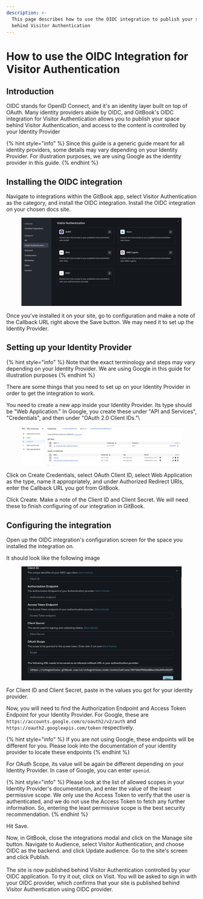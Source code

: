 ```yaml
---
description: >-
  This page describes how to use the OIDC integration to publish your site
  behind Visitor Authentication
---
```


# How to use the OIDC Integration for Visitor Authentication

## Introduction

OIDC stands for OpenID Connect, and it's an identity layer built on top of OAuth. Many identity providers abide by OIDC, and GitBook's OIDC integration for Visitor Authentication allows you to publish your space behind Visitor Authentication, and access to the content is controlled by your Identity Provider

{% hint style="info" %}
Since this guide is a generic guide meant for all identity providers, some details may vary depending on your Identity Provider. For illustration purposes, we are using Google as the identity provider in this guide.
{% endhint %}

## Installing the OIDC integration

Navigate to integrations within the GitBook app, select Visitor Authentication as the category, and install the OIDC integration. Install the OIDC integration on your chosen docs site.

<figure><img src="../../.gitbook/assets/Screen Shot 2024-12-13 at 3.37.39 PM.png" alt=""><figcaption></figcaption></figure>

Once you've installed it on your site, go to configuration and make a note of the Callback URL right above the Save button. We may need it to set up the Identity Provider.&#x20;

## Setting up your Identity Provider

{% hint style="info" %}
Note that the exact terminology and steps may vary depending on your Identity Provider. We are using Google in this guide for illustration purposes
{% endhint %}

There are some things that you need to set up on your Identity Provider in order to get the integration to work.

You need to create a new app inside your Identity Provider. Its type should be "Web Application." In Google, you create these under "API and Services", "Credentials", and then under "OAuth 2.0 Client IDs."\


<figure><img src="../../.gitbook/assets/Screen Shot 2024-05-15 at 11.19.59 AM.png" alt=""><figcaption></figcaption></figure>

Click on Create Credentials, select OAuth Client ID, select Web Application as the type, name it appropriately, and under Authorized Redirect URIs, enter the Callback URL you got from GitBook.

Click Create. Make a note of the Client ID and Client Secret. We will need these to finish configuring of our integration in GitBook.

## Configuring the integration

Open up the OIDC integration's configuration screen for the space you installed the integration on.

It should look like the following image

<figure><img src="../../.gitbook/assets/Screen Shot 2024-12-13 at 3.38.30 PM.png" alt=""><figcaption></figcaption></figure>



For Client ID and Client Secret, paste in the values you got for your identity provider.

Now, you will need to find the Authorization Endpoint and Access Token Endpoint for your Identity Provider. For Google, these are `https://accounts.google.com/o/oauth2/v2/auth` and `https://oauth2.googleapis.com/token` respectively.&#x20;

{% hint style="info" %}
If you are not using Google, these endpoints will be different for you. Please look into the documentation of your identity provider to locate these endpoints
{% endhint %}

For OAuth Scope, its value will be again be different depending on your Identity Provider. In case of Google, you can enter `openid`.

{% hint style="info" %}
Please look at the list of allowed scopes in your Identity Provider's documentation, and enter the value of the least permissive scope. We only use the Access Token to verify that the user is authenticated, and we do not use the Access Token to fetch any further information. So, entering the least permissive scope is the best security recommendation.
{% endhint %}

Hit Save.

Now, in GitBook, close the integrations modal and click on the Manage site button. Navigate to Audience, select Visitor Authentication, and choose OIDC as the backend. and click Update audience. Go to the site's screen and click Publish.\
\
The site is now published behind Visitor Authentication controlled by your OIDC application. To try it out, click on Visit. You will be asked to sign in with your OIDC provider, which confirms that your site is published behind Visitor Authentication using OIDC provider.

